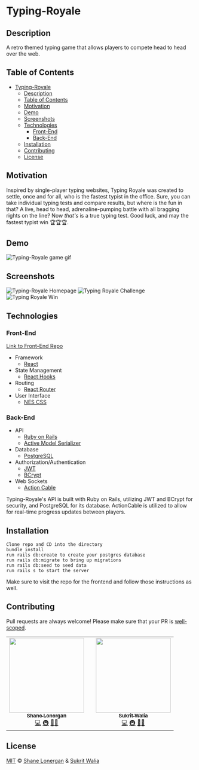 # Typing-Royale

## Description

A retro themed typing game that allows players to compete head to head over the web.

## Table of Contents

- [Typing-Royale](#typing-royale)
  - [Description](#description)
  - [Table of Contents](#table-of-contents)
  - [Motivation](#motivation)
  - [Demo](#demo)
  - [Screenshots](#screenshots)
  - [Technologies](#technologies)
    - [Front-End](#front-end)
    - [Back-End](#back-end)
  - [Installation](#installation)
  - [Contributing](#contributing)
  - [License](#license)

## Motivation

Inspired by single-player typing websites, Typing Royale was created to settle, once and for all, who is the fastest typist in the office. Sure, you can take individual typing tests and compare results, but where is the fun in that? A live, head to head, adrenaline-pumping battle with all bragging rights on the line? Now *that's* is a true typing test. Good luck, and may the fastest typist win 🏆🏆🏆.

## Demo

![Typing-Royale game gif](https://i.imgur.com/eEvdXsb.gif)

## Screenshots

![Typing-Royale Homepage](https://i.imgur.com/QXsQMMZ.png)
![Typing Royale Challenge](https://i.imgur.com/F40B0i0.png)
![Typing Royale Win](https://i.imgur.com/F40B0i0.png)

## Technologies

### Front-End

[Link to Front-End Repo](https://github.com/wukrit/typing-royale-frontend)

- Framework
  - [React](https://reactjs.org/)
- State Management
  - [React Hooks](https://reactjs.org/docs/hooks-intro.html)
- Routing
  - [React Router](https://www.npmjs.com/package/react-router-dom)
- User Interface
  - [NES CSS](https://nostalgic-css.github.io/NES.css/)

### Back-End

- API
  - [Ruby on Rails](https://rubyonrails.org/)
  - [Active Model Serializer](https://github.com/rails-api/active_model_serializers)
- Database
  - [PostgreSQL](https://www.postgresql.org/)
- Authorization/Authentication
  - [JWT](https://jwt.io/)
  - [BCrypt](https://rubygems.org/gems/bcrypt/versions/3.1.12)
- Web Sockets
  - [Action Cable](https://guides.rubyonrails.org/action_cable_overview.html)

Typing-Royale's API is built with Ruby on Rails, utilizing JWT and BCrypt for security, and PostgreSQL for its database. ActionCable is utilized to allow for real-time progress updates between players.

## Installation

    Clone repo and CD into the directory
    bundle install
    run rails db:create to create your postgres database
    run rails db:migrate to bring up migrations
    run rails db:seed to seed data
    run rails s to start the server

Make sure to visit the repo for the frontend and follow those instructions as well.

## Contributing

Pull requests are always welcome! Please make sure that your PR is [well-scoped](https://www.netlify.com/blog/2020/03/31/how-to-scope-down-prs/).

<table>
  <tr>
    <td align="center"><a href="http://shanelonergan.dev/"><img src="https://avatars2.githubusercontent.com/u/52255508?s=400&u=ca705fb2292c36027735a9b012b720a0ce869649&v=4" width="200px;" alt=""/><br /><sub><b>Shane Lonergan</b></sub></a><br /><a href="https://github.com/wukrit/typing-royale-backend/commits?author=shanelonergan" title="Code">💻</a> <a href="#infra-shanelonergan" title="Infrastructure (Hosting, Build-Tools, etc)">🚇</a> <a href="https://github.com/wukrit/typing-royale-backend/issues/created_by/shanelonergan" title="Bug reports">🐛</a><a href="#ideas-shanelonergan" title="Ideas, Planning, & Feedback">💡</a></td>
    <td></td>
    <td align="center"><a href="http://sukritwalia.com/"><img src="https://avatars2.githubusercontent.com/u/38337521?s=460&u=afce3b9688ccf5a6acfe2da752c572a3a0db8b1a&v=4" width="200px;" alt=""/><br /><sub><b>Sukrit Walia</b></sub></a><br /><a href="https://github.com/wukrit/typing-royale-backend/commits?author=wukrit" title="Code">💻</a> <a href="#infra-wukrit" title="Infrastructure (Hosting, Build-Tools, etc)">🚇</a> <a href="https://github.com/wukrit/typing-royale-backend/issues/created_by/wukrit" title="Bug reports">🐛</a><a href="#ideas-wukrit" title="Ideas, Planning, & Feedback">💡</a></td>
    </tr>
</table>

## License

[MIT](https://choosealicense.com/licenses/mit/) © [Shane Lonergan](https://github.com/shanelonergan/) & [Sukrit Walia](https://github.com/wukrit/)


